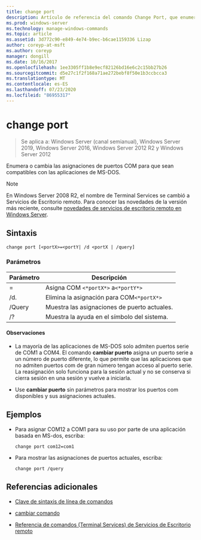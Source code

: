 ```yaml
---
title: change port
description: Artículo de referencia del comando Change Port, que enumera o cambia las asignaciones de puertos COM para que sean compatibles con las aplicaciones de MS-DOS.
ms.prod: windows-server
ms.technology: manage-windows-commands
ms.topic: article
ms.assetid: 3d772c90-e849-4e74-b9ec-b6cae1159336 Lizap
author: coreyp-at-msft
ms.author: coreyp
manager: dongill
ms.date: 10/16/2017
ms.openlocfilehash: 1ee3305ff1b8e9ecf82126bd16e6c2c15bb27b26
ms.sourcegitcommit: d5e27c1f2f168a71ae272bebf8f50e1b3ccbcca3
ms.translationtype: MT
ms.contentlocale: es-ES
ms.lasthandoff: 07/23/2020
ms.locfileid: "86955317"
---
```

# <a name="change-port"></a>change port

> Se aplica a: Windows Server (canal semianual), Windows Server 2019, Windows Server 2016, Windows Server 2012 R2 y Windows Server 2012

Enumera o cambia las asignaciones de puertos COM para que sean compatibles con las aplicaciones de MS-DOS.

> [!NOTE]
> En Windows Server 2008 R2, el nombre de Terminal Services se cambió a Servicios de Escritorio remoto. Para conocer las novedades de la versión más reciente, consulte [novedades de servicios de escritorio remoto en Windows Server](/previous-versions/windows/it-pro/windows-server-2012-r2-and-2012/dn283323(v=ws.11)).

## <a name="syntax"></a>Sintaxis

```
change port [<portX>=<portY| /d <portX | /query]
```

### <a name="parameters"></a>Parámetros

| Parámetro | Descripción |
|-----------------|----------------------------------------|
| <portX>=<portY> | Asigna COM `<*portX*>` a`<*portY*>` |
| /d.<portX> | Elimina la asignación para COM`<*portX*>` |
| /Query | Muestra las asignaciones de puerto actuales. |
| /? | Muestra la ayuda en el símbolo del sistema. |

#### <a name="remarks"></a>Observaciones

- La mayoría de las aplicaciones de MS-DOS solo admiten puertos serie de COM1 a COM4. El comando **cambiar puerto** asigna un puerto serie a un número de puerto diferente, lo que permite que las aplicaciones que no admiten puertos com de gran número tengan acceso al puerto serie. La reasignación solo funciona para la sesión actual y no se conserva si cierra sesión en una sesión y vuelve a iniciarla.

- Use **cambiar puerto** sin parámetros para mostrar los puertos com disponibles y sus asignaciones actuales.

## <a name="examples"></a>Ejemplos

- Para asignar COM12 a COM1 para su uso por parte de una aplicación basada en MS-dos, escriba:

  ```
  change port com12=com1
  ```

- Para mostrar las asignaciones de puertos actuales, escriba:

  ```
  change port /query
  ```

## <a name="additional-references"></a>Referencias adicionales

- [Clave de sintaxis de línea de comandos](command-line-syntax-key.md)

- [cambiar comando](change.md)

- [Referencia de comandos (Terminal Services) de Servicios de Escritorio remoto](remote-desktop-services-terminal-services-command-reference.md)
